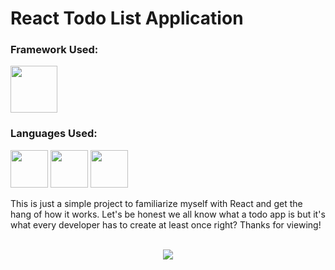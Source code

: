 <h1>React Todo List Application</h1>
<h3>Framework Used:</h3>
<img src="https://cdn.jsdelivr.net/gh/devicons/devicon/icons/react/react-original.svg" width="75px;"/>
<h3>Languages Used:</h3>
<p float="left">
<img src="https://cdn.jsdelivr.net/gh/devicons/devicon/icons/html5/html5-original-wordmark.svg" width="60px;"/>
<img src="https://cdn.jsdelivr.net/gh/devicons/devicon/icons/javascript/javascript-original.svg" width="60px;"/>
<img src="https://cdn.jsdelivr.net/gh/devicons/devicon/icons/css3/css3-original-wordmark.svg" width="60px;"/>
</p>
This is just a simple project to familiarize myself with React and get the hang of how it works. Let's be honest we all know what a todo app is but it's what every developer has to create at least once right? Thanks for viewing!
<br>
<br>
<p align="center">
  <img src="todo.gif">
</p>

